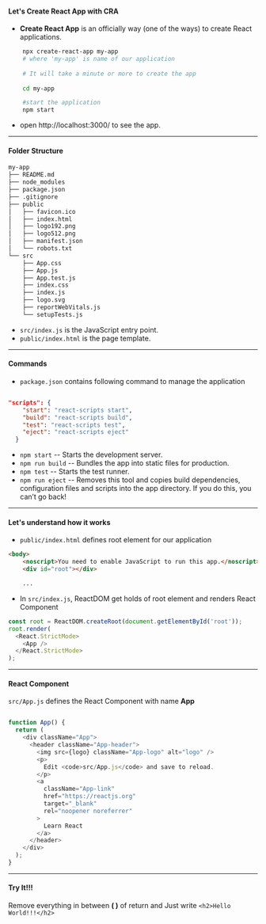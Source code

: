 #### Let's Create React App with CRA

* __Create React App__ is  an officially  way (one of the ways) to create  React applications. 

``` bash []
    npx create-react-app my-app
    # where 'my-app' is name of our application
    
    # It will take a minute or more to create the app
    
    cd my-app

    #start the application
    npm start 
```

- open http://localhost:3000/ to see the app.

---

#### Folder Structure 
``` bash [8,18]
my-app
├── README.md
├── node_modules
├── package.json
├── .gitignore
├── public
│   ├── favicon.ico
│   ├── index.html
│   ├── logo192.png
│   ├── logo512.png
│   ├── manifest.json
│   └── robots.txt
└── src
    ├── App.css
    ├── App.js
    ├── App.test.js
    ├── index.css
    ├── index.js
    ├── logo.svg
    ├── reportWebVitals.js
    └── setupTests.js

```
- `src/index.js` is the JavaScript entry point.
- `public/index.html` is the page template.

---


#### Commands 
- `package.json` contains following command to manage the application
  
``` json [14:]

"scripts": {
    "start": "react-scripts start",
    "build": "react-scripts build",
    "test": "react-scripts test",
    "eject": "react-scripts eject"
  }
```

- `npm start`
    -- Starts the development server.
-  `npm run build`
    -- Bundles the app into static files for production.
-  `npm test`
    -- Starts the test runner.
-  `npm run eject`
    -- Removes this tool and copies build dependencies, configuration files
    and scripts into the app directory. If you do this, you can’t go back!

---

#### Let's understand how it works

- `public/index.html` defines root element for our application

``` html [29:]
<body>
    <noscript>You need to enable JavaScript to run this app.</noscript>
    <div id="root"></div>

    ...
```
- In `src/index.js`, ReactDOM get holds of root element and renders React Component

``` js [7: ]
const root = ReactDOM.createRoot(document.getElementById('root'));
root.render(
  <React.StrictMode>
    <App />
  </React.StrictMode>
);
```

---

#### React Component

`src/App.js` defines the React Component with name __App__

``` js []

function App() {
  return (
    <div className="App">
      <header className="App-header">
        <img src={logo} className="App-logo" alt="logo" />
        <p>
          Edit <code>src/App.js</code> and save to reload.
        </p>
        <a
          className="App-link"
          href="https://reactjs.org"
          target="_blank"
          rel="noopener noreferrer"
        >
          Learn React
        </a>
      </header>
    </div>
  );
}

```

---

#### Try It!!!

Remove everything in between __( )__ of return and Just write `<h2>Hello World!!!</h2>`

